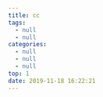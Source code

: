 ```yaml
---
title: cc
tags:
  - null
  - null
categories:
  - null
  - null
  - null
top: 1
date: 2019-11-18 16:22:21
---
```


